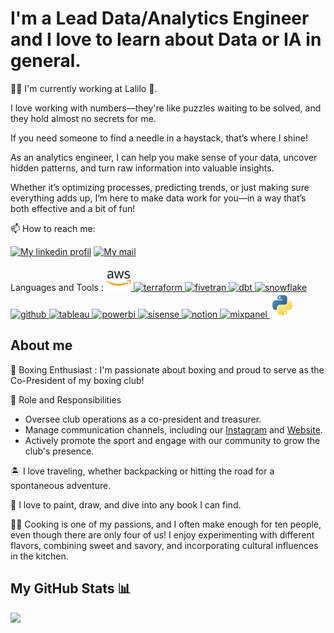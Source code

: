 # I'm a Lead Data/Analytics Engineer and I love to learn about Data or IA in general.
🧑‍💻 I'm currently working at Lalilo 📖.

I love working with numbers—they're like puzzles waiting to be solved, and they hold almost no secrets for me. 

If you need someone to find a needle in a haystack, that’s where I shine!

As an analytics engineer, I can help you make sense of your data, uncover hidden patterns, and turn raw information into valuable insights. 

Whether it’s optimizing processes, predicting trends, or just making sure everything adds up, I’m here to make data work for you—in a way that’s both effective and a bit of fun!

📫 How to reach me:

[![My linkedin profil](https://www.vectorlogo.zone/logos/linkedin/linkedin-icon.svg)](https://www.linkedin.com/in/kng07/) 
[![My mail](https://www.vectorlogo.zone/logos/gmail/gmail-icon.svg)](mailto:nguyen.kim0781@gmail.com) 

Languages and Tools : 
  <a href="https://aws.amazon.com" target="_blank" rel="noreferrer"> 
    <img src="https://raw.githubusercontent.com/devicons/devicon/master/icons/amazonwebservices/amazonwebservices-original-wordmark.svg" alt="aws" width="40" height="40"/> 
  </a>
  <a href="https://www.terraform.io/" target="_blank" rel="noreferrer"> 
    <img src="https://www.vectorlogo.zone/logos/terraformio/terraformio-icon.svg" alt="terraform" width="40" height="40"/> 
  </a>
 <a href="https://fivetran.com" target="_blank" rel="noreferrer"> 
    <img src="https://www.vectorlogo.zone/logos/fivetran/fivetran-icon.svg" alt="fivetran" width="40" height="40"/> 
  </a>
  <a href="https://www.getdbt.com" target="_blank" rel="noreferrer"> 
    <img src="https://seeklogo.com/images/D/dbt-logo-500AB0BAA7-seeklogo.com.png" alt="dbt" width="40" height="40"/> 
  </a>
  <a href="https://www.snowflake.com" target="_blank" rel="noreferrer"> 
    <img src="https://www.vectorlogo.zone/logos/snowflake/snowflake-icon.svg" alt="snowflake" width="40" height="40"/> 
  </a>
  <a href="https://github.com" target="_blank" rel="noreferrer"> 
    <img src="https://www.vectorlogo.zone/logos/github/github-icon.svg" alt="github" width="40" height="40"/> 
  </a>
 <a href="https://www.tableau.com" target="_blank" rel="noreferrer"> 
    <img src="https://github.com/gilbarbara/logos/blob/main/logos/tableau-icon.svg" alt="tableau" width="40" height="40"/> 
  </a>
  <a href="https://powerbi.microsoft.com" target="_blank" rel="noreferrer"> 
    <img src="https://upload.wikimedia.org/wikipedia/commons/c/cf/New_Power_BI_Logo.svg" alt="powerbi" width="40" height="40"/> 
  </a>
  <a href="https://www.sisense.com" target="_blank" rel="noreferrer"> 
    <img src="https://upload.wikimedia.org/wikipedia/commons/8/8f/Sisense_Logo.svg" alt="sisense" width="40" height="40"/> 
  </a>
  <a href="https://www.notion.so" target="_blank" rel="noreferrer"> 
    <img src="https://upload.wikimedia.org/wikipedia/commons/4/45/Notion_app_logo.png" alt="notion" width="40" height="40"/> 
  </a>
  <a href="https://mixpanel.com" target="_blank" rel="noreferrer"> 
    <img src="https://github.com/gilbarbara/logos/blob/main/logos/mixpanel.svg" alt="mixpanel" width="40" height="40"/> 
  </a>
  <a href="https://www.python.org" target="_blank" rel="noreferrer"> 
    <img src="https://raw.githubusercontent.com/devicons/devicon/master/icons/python/python-original.svg" alt="python" width="40" height="40"/> 
  </a>


## About me
🥊 Boxing Enthusiast : I'm passionate about boxing and proud to serve as the Co-President of my boxing club!

💬 Role and Responsibilities
- Oversee club operations as a co-president and treasurer.
- Manage communication channels, including our [Instagram](https://www.instagram.com/boxereventin/) and [Website](https://boxereventin.wordpress.com/).
- Actively promote the sport and engage with our community to grow the club's presence.

🏝️ I love traveling, whether backpacking or hitting the road for a spontaneous adventure.

🎨 I love to paint, draw, and dive into any book I can find.

🧑‍🍳 Cooking is one of my passions, and I often make enough for ten people, even though there are only four of us! I enjoy experimenting with different flavors, combining sweet and savory, and incorporating cultural influences in the kitchen.


## My GitHub Stats 📊
<a href="https://github.com/kimLalilo/github-readme-stats">
  <img align="left" src="https://github-readme-stats.vercel.app/api?username=kimLalilo&count_private=true&show_icons=true&theme=radical" />
</a>

